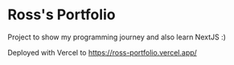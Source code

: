 # Ross's Portfolio

Project to show my programming journey and also learn NextJS :)

Deployed with Vercel to https://ross-portfolio.vercel.app/